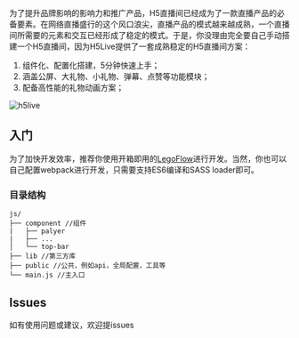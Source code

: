 为了提升品牌影响的影响力和推广产品，H5直播间已经成为了一款直播产品的必备要素。在网络直播盛行的这个风口浪尖，直播产品的模式越来越成熟，一个直播间所需要的元素和交互已经形成了稳定的模式。于是，你没理由完全要自己手动搭建一个H5直播间，因为H5Live提供了一套成熟稳定的H5直播间方案：

1. 组件化、配置化搭建，5分钟快速上手；
2. 涵盖公屏、大礼物、小礼物、弹幕、点赞等功能模块；
3. 配备高性能的礼物动画方案；

![h5live](https://user-images.githubusercontent.com/1295348/31772948-c3eb733e-b4a6-11e7-83a8-2fbce55a62f8.png)


## 入门

为了加快开发效率，推荐你使用开箱即用的[LegoFlow](https://legoflow.com/)进行开发。当然，你也可以自己配置webpack进行开发，只需要支持ES6编译和SASS loader即可。

### 目录结构

````
js/
├── component //组件
|   ├── palyer
|   ├── ...
│   └── top-bar
├── lib //第三方库
├── public //公共，例如api，全局配置，工具等
└── main.js //主入口
````

## Issues

如有使用问题或建议，欢迎提issues

